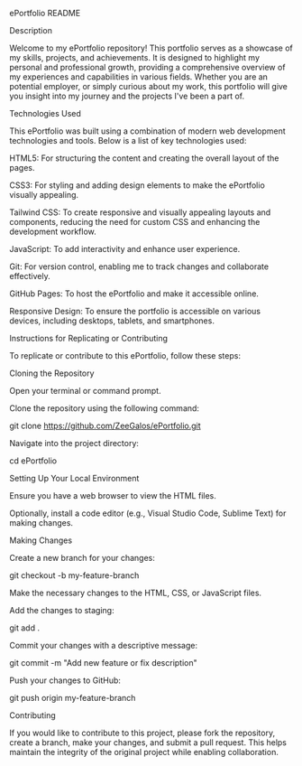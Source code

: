 ePortfolio README

Description

Welcome to my ePortfolio repository! This portfolio serves as a showcase of my skills, projects, and achievements. It is designed to highlight my personal and professional growth, providing a comprehensive overview of my experiences and capabilities in various fields. Whether you are an potential employer, or simply curious about my work, this portfolio will give you insight into my journey and the projects I've been a part of.

Technologies Used

This ePortfolio was built using a combination of modern web development technologies and tools. Below is a list of key technologies used:

HTML5: For structuring the content and creating the overall layout of the pages.

CSS3: For styling and adding design elements to make the ePortfolio visually appealing.

Tailwind CSS: To create responsive and visually appealing layouts and components, reducing the need for custom CSS and enhancing the development workflow.

JavaScript: To add interactivity and enhance user experience.

Git: For version control, enabling me to track changes and collaborate effectively.

GitHub Pages: To host the ePortfolio and make it accessible online.

Responsive Design: To ensure the portfolio is accessible on various devices, including desktops, tablets, and smartphones.

Instructions for Replicating or Contributing

To replicate or contribute to this ePortfolio, follow these steps:

Cloning the Repository

Open your terminal or command prompt.

Clone the repository using the following command:

git clone https://github.com/ZeeGalos/ePortfolio.git

Navigate into the project directory:

cd ePortfolio

Setting Up Your Local Environment

Ensure you have a web browser to view the HTML files.

Optionally, install a code editor (e.g., Visual Studio Code, Sublime Text) for making changes.

Making Changes

Create a new branch for your changes:

git checkout -b my-feature-branch

Make the necessary changes to the HTML, CSS, or JavaScript files.

Add the changes to staging:

git add .

Commit your changes with a descriptive message:

git commit -m "Add new feature or fix description"

Push your changes to GitHub:

git push origin my-feature-branch

Contributing

If you would like to contribute to this project, please fork the repository, create a branch, make your changes, and submit a pull request. This helps maintain the integrity of the original project while enabling collaboration.
